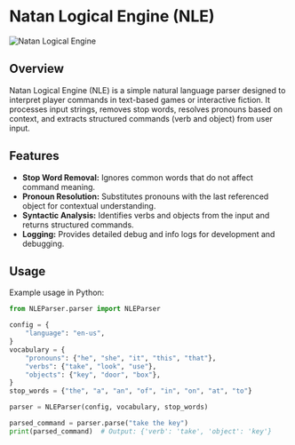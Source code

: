 # Natan Logical Engine (NLE)

![Natan Logical Engine](NLE.png)

## Overview

Natan Logical Engine (NLE) is a simple natural language parser designed to interpret player commands in text-based games or interactive fiction. It processes input strings, removes stop words, resolves pronouns based on context, and extracts structured commands (verb and object) from user input.

## Features

- **Stop Word Removal:** Ignores common words that do not affect command meaning.
- **Pronoun Resolution:** Substitutes pronouns with the last referenced object for contextual understanding.
- **Syntactic Analysis:** Identifies verbs and objects from the input and returns structured commands.
- **Logging:** Provides detailed debug and info logs for development and debugging.

## Usage

Example usage in Python:

```python
from NLEParser.parser import NLEParser

config = {
    "language": "en-us",
}
vocabulary = {
    "pronouns": {"he", "she", "it", "this", "that"},
    "verbs": {"take", "look", "use"},
    "objects": {"key", "door", "box"},
}
stop_words = {"the", "a", "an", "of", "in", "on", "at", "to"}

parser = NLEParser(config, vocabulary, stop_words)

parsed_command = parser.parse("take the key")
print(parsed_command)  # Output: {'verb': 'take', 'object': 'key'}
```
